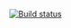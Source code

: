 [![Build status](https://ci.appveyor.com/api/projects/status/7urk5l21mx6x35eu?svg=true)](https://ci.appveyor.com/project/JulietteT/sel-wvhlt)
